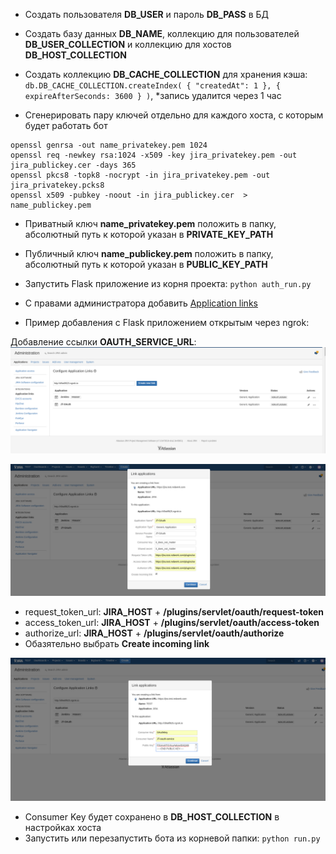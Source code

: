 - Создать пользователя **DB_USER** и пароль **DB_PASS** в БД

- Создать базу данных **DB_NAME**, коллекцию для пользователей **DB_USER_COLLECTION** и коллекцию для хостов **DB_HOST_COLLECTION**

- Создать коллекцию **DB_CACHE_COLLECTION** для хранения кэша: `db.DB_CACHE_COLLECTION.createIndex( { "createdAt": 1 }, { expireAfterSeconds: 3600 } )`, *запись удалится через 1 час

- Сгенерировать пару ключей отдельно для каждого хоста, с которым будет работать бот
```
openssl genrsa -out name_privatekey.pem 1024
openssl req -newkey rsa:1024 -x509 -key jira_privatekey.pem -out jira_publickey.cer -days 365
openssl pkcs8 -topk8 -nocrypt -in jira_privatekey.pem -out jira_privatekey.pcks8
openssl x509 -pubkey -noout -in jira_publickey.cer  > name_publickey.pem
```

- Приватный ключ **name_privatekey.pem** положить в папку, абсолютный путь к которой указан в **PRIVATE_KEY_PATH**
- Публичный ключ **name_publickey.pem** положить в папку, абсолютный путь к которой указан в **PUBLIC_KEY_PATH**

- Запустить Flask приложение из корня проекта: `python auth_run.py`

- С правами администратора добавить [Application links](https://developer.atlassian.com/cloud/jira/platform/jira-rest-api-oauth-authentication/)

- Пример добавления с Flask приложением открытым через ngrok:

Добавление ссылки **OAUTH_SERVICE_URL**:
![step 1](1.png)

![step 2](2.png)
- request_token_url: **JIRA_HOST** + **/plugins/servlet/oauth/request-token**
- access_token_url: **JIRA_HOST** + **/plugins/servlet/oauth/access-token**
- authorize_url: **JIRA_HOST** + **/plugins/servlet/oauth/authorize**
- Обазятельно выбрать **Create incoming link**

![step 3](3.png)
- Consumer Key будет сохранено в **DB_HOST_COLLECTION** в настройках хоста
- Запустить или перезапустить бота из корневой папки: `python run.py`
